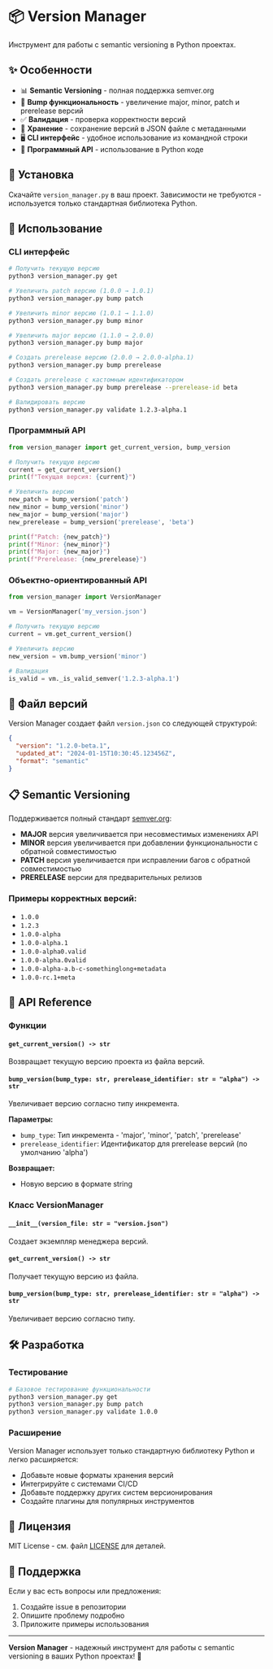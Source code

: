 # 📦 Version Manager

Инструмент для работы с semantic versioning в Python проектах.

## ✨ Особенности

- 📊 **Semantic Versioning** - полная поддержка semver.org
- 🔄 **Bump функциональность** - увеличение major, minor, patch и prerelease версий  
- ✅ **Валидация** - проверка корректности версий
- 💾 **Хранение** - сохранение версий в JSON файле с метаданными
- 🖥️ **CLI интерфейс** - удобное использование из командной строки
- 🐍 **Программный API** - использование в Python коде

## 🚀 Установка

Скачайте `version_manager.py` в ваш проект. Зависимости не требуются - используется только стандартная библиотека Python.

## 📖 Использование

### CLI интерфейс

```bash
# Получить текущую версию
python3 version_manager.py get

# Увеличить patch версию (1.0.0 → 1.0.1)
python3 version_manager.py bump patch

# Увеличить minor версию (1.0.1 → 1.1.0)
python3 version_manager.py bump minor

# Увеличить major версию (1.1.0 → 2.0.0)
python3 version_manager.py bump major

# Создать prerelease версию (2.0.0 → 2.0.0-alpha.1)
python3 version_manager.py bump prerelease

# Создать prerelease с кастомным идентификатором
python3 version_manager.py bump prerelease --prerelease-id beta

# Валидировать версию
python3 version_manager.py validate 1.2.3-alpha.1
```

### Программный API

```python
from version_manager import get_current_version, bump_version

# Получить текущую версию
current = get_current_version()
print(f"Текущая версия: {current}")

# Увеличить версию
new_patch = bump_version('patch')
new_minor = bump_version('minor')
new_major = bump_version('major')
new_prerelease = bump_version('prerelease', 'beta')

print(f"Patch: {new_patch}")
print(f"Minor: {new_minor}")  
print(f"Major: {new_major}")
print(f"Prerelease: {new_prerelease}")
```

### Объектно-ориентированный API

```python
from version_manager import VersionManager

vm = VersionManager('my_version.json')

# Получить текущую версию
current = vm.get_current_version()

# Увеличить версию  
new_version = vm.bump_version('minor')

# Валидация
is_valid = vm._is_valid_semver('1.2.3-alpha.1')
```

## 📁 Файл версий

Version Manager создает файл `version.json` со следующей структурой:

```json
{
  "version": "1.2.0-beta.1",
  "updated_at": "2024-01-15T10:30:45.123456Z",
  "format": "semantic"
}
```

## 📋 Semantic Versioning

Поддерживается полный стандарт [semver.org](https://semver.org/):

- **MAJOR** версия увеличивается при несовместимых изменениях API
- **MINOR** версия увеличивается при добавлении функциональности с обратной совместимостью
- **PATCH** версия увеличивается при исправлении багов с обратной совместимостью
- **PRERELEASE** версии для предварительных релизов

### Примеры корректных версий:

- `1.0.0`
- `1.2.3`
- `1.0.0-alpha`
- `1.0.0-alpha.1`
- `1.0.0-alpha0.valid`
- `1.0.0-alpha.0valid`
- `1.0.0-alpha-a.b-c-somethinglong+metadata`
- `1.0.0-rc.1+meta`

## 🔧 API Reference

### Функции

#### `get_current_version() -> str`
Возвращает текущую версию проекта из файла версий.

#### `bump_version(bump_type: str, prerelease_identifier: str = "alpha") -> str`
Увеличивает версию согласно типу инкремента.

**Параметры:**
- `bump_type`: Тип инкремента - 'major', 'minor', 'patch', 'prerelease'
- `prerelease_identifier`: Идентификатор для prerelease версий (по умолчанию 'alpha')

**Возвращает:**
- Новую версию в формате string

### Класс VersionManager

#### `__init__(version_file: str = "version.json")`
Создает экземпляр менеджера версий.

#### `get_current_version() -> str`
Получает текущую версию из файла.

#### `bump_version(bump_type: str, prerelease_identifier: str = "alpha") -> str`
Увеличивает версию согласно типу.

## 🛠️ Разработка

### Тестирование

```bash
# Базовое тестирование функциональности
python3 version_manager.py get
python3 version_manager.py bump patch
python3 version_manager.py validate 1.0.0
```

### Расширение

Version Manager использует только стандартную библиотеку Python и легко расширяется:

- Добавьте новые форматы хранения версий
- Интегрируйте с системами CI/CD
- Добавьте поддержку других систем версионирования
- Создайте плагины для популярных инструментов

## 📄 Лицензия

MIT License - см. файл [LICENSE](LICENSE) для деталей.

## 🤝 Поддержка

Если у вас есть вопросы или предложения:

1. Создайте issue в репозитории
2. Опишите проблему подробно
3. Приложите примеры использования

---

**Version Manager** - надежный инструмент для работы с semantic versioning в ваших Python проектах! 🚀